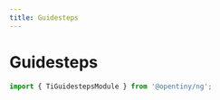```yaml
---
title: Guidesteps
---
```


# Guidesteps

<div class="used-tiny">

```typescript
import { TiGuidestepsModule } from '@opentiny/ng';
```

</div>
